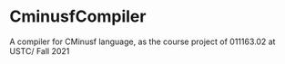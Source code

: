 # CminusfCompiler
A compiler for CMinusf language, as the course project of 011163.02 at USTC/ Fall 2021
